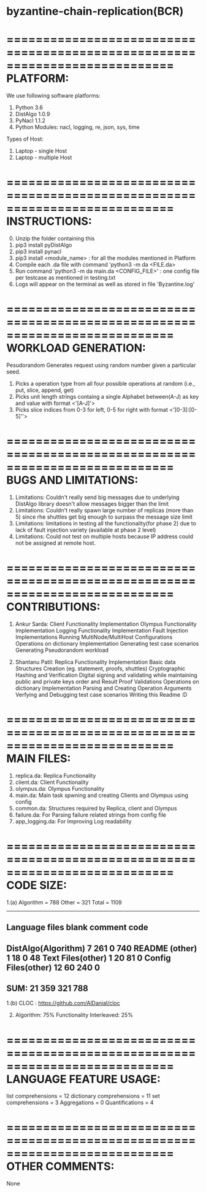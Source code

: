 # byzantine-chain-replication(BCR)

===========================================================================
PLATFORM:
===========================================================================

We use following software platforms:
1. Python 3.6
2. DistAlgo 1.0.9
3. PyNacl 1.1.2
4. Python Modules: nacl, logging, re, json, sys, time

Types of Host:
 
1. Laptop - single Host
2. Laptop - multiple Host 

===========================================================================
INSTRUCTIONS:
=========================================================================== 

0. Unzip the folder containing this
1. pip3 install pyDistAlgo
2. pip3 install pynacl
3. pip3 install <module_name> : for all the modules mentioned in Platform
4. Compile each .da file with command 'python3 -m da <FILE.da>
5. Run command 'python3 -m da main.da <CONFIG_FILE>' : one config file per testcase as mentioned in testing.txt
6. Logs will appear on the terminal as well as stored in file 'Byzantine.log'

 
===========================================================================
WORKLOAD GENERATION:
===========================================================================
Pesudorandom
Generates request using random number given a particular seed.
1. Picks a operation type from all four possible operations at random (i.e., put, slice, append, get)
2. Picks unit length strings containg a single Alphabet between(A-J) as key and value with format <'[A-J]'>
3. Picks slice indices from 0-3 for left, 0-5 for right with format <'[0-3]:[0-5]''>

===========================================================================
BUGS AND LIMITATIONS:
===========================================================================
 1. Limitations: Couldn't really send big messages due to underlying DistAlgo library doesn't allow messages bigger than the limit
 2. Limitations: Couldn't really spawn large number of replicas (more than 5) since rhe shuttles get big enough to surpass the message size limit
 3. Limitations: limitations in testing all the functionality(for phase 2) due to lack of fault injection variety (available at phase 2 level)
 4. Limitations: Could not test on multiple hosts because IP address could not be assigned at remote host.

===========================================================================
CONTRIBUTIONS:
===========================================================================

1. Ankur Sarda:
    Client Functionality Implementation 
    Olympus Functionality Implementation
    Logging Functionality Implementation
    Fault Injection Implementations
    Running MultiNode/MultiHost Configurations
    Operations on dictionary Implementation
    Generating test case scenarios
    Generating Pseudorandom workload

2. Shantanu Patil:
	Replica Functionality Implementation
	Basic data Structures Creation (eg. statement, proofs, shuttles)
	Cryptographic Hashing and Verification
	Digital signing and validating while maintaining public and private keys
	order and Result Proof Validations
	Operations on dictionary Implementation
	Parsing and Creating Operation Arguments
	Verfying and Debugging test case scenarios
	Writing this Readme :D


===========================================================================
MAIN FILES:
===========================================================================

1. replica.da:	Replica Functionality  
2. client.da:	Client Functionality
3. olympus.da:	Olympus Functionality
4. main.da: 	Main task spwning and creating Clients and Olympus using config
5. common.da:   Structures required by Replica, client and Olympus 
6. failure.da:  For Parsing failure related strings from config file
7. app_logging.da:	For Improving Log readability 

===========================================================================
CODE SIZE:
===========================================================================

1.(a) Algorithm = 788 
	  Other =     321
	  Total =    1109

-------------------------------------------------------------------------------
Language                     files          blank        comment           code
-------------------------------------------------------------------------------
DistAlgo(Algorithm)              7            261              0            740
README (other)                   1             18              0             48
Text Files(other)                1             20             81              0
Config Files(other)             12             60            240  			  0
-------------------------------------------------------------------------------
SUM:                            21            359            321            788
-------------------------------------------------------------------------------
 
 1.(b) CLOC : https://github.com/AlDanial/cloc  

 2. Algorithm:  75%
    Functionality Interleaved: 25% 

===========================================================================
LANGUAGE FEATURE USAGE:
===========================================================================
list comprehensions = 12
dictionary comprehensions = 11
set comprehensions = 3
Aggregations = 0
Quantifications = 4

===========================================================================
OTHER COMMENTS:
===========================================================================
None
